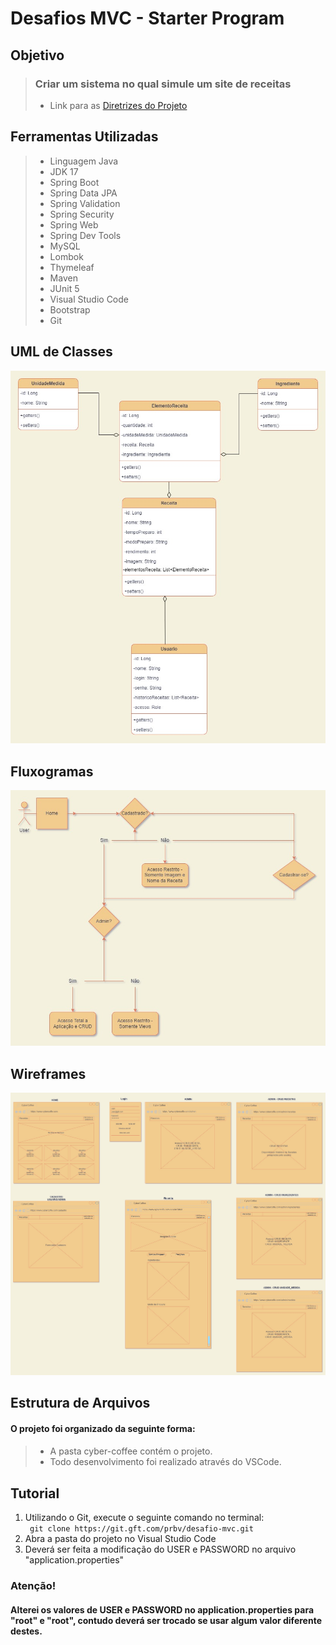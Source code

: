 # Desafios MVC - Starter Program

## Objetivo

>### Criar um sistema no qual simule um site de receitas
>
> - Link para as [Diretrizes do Projeto](https://git.gft.com/prbv/desafio-mvc/-/tree/main/diretrizes)
## Ferramentas Utilizadas

> - Linguagem Java
> - JDK 17
> - Spring Boot
> - Spring Data JPA
> - Spring Validation
> - Spring Security
> - Spring Web
> - Spring Dev Tools
> - MySQL
> - Lombok
> - Thymeleaf
> - Maven
> - JUnit 5
> - Visual Studio Code
> - Bootstrap
> - Git

## UML de Classes
![Modelagem entidades](uml/entidades.jpg)

## Fluxogramas
![Fluxograma 1](fluxogramas/fluxograma-usuario-admin.jpg)

## Wireframes
![Fluxograma 1](/wireframes/wireframes.jpg)
## Estrutura de Arquivos

#### O projeto foi organizado da seguinte forma:
#### 
> - A pasta cyber-coffee contém o projeto.
> - Todo desenvolvimento foi realizado através do VSCode.

## Tutorial
<ol>
    <li> Utilizando o Git, execute o seguinte comando no terminal:<br><code> git clone https://git.gft.com/prbv/desafio-mvc.git </code><br></li>
    <li>Abra a pasta do projeto no Visual Studio Code</li>
    <li>Deverá ser feita a modificação do USER e PASSWORD no arquivo <br>"application.properties"</li>
</ol>

### Atenção! 
#### Alterei os valores de USER e PASSWORD no application.properties para "root" e "root", contudo deverá ser trocado se usar algum valor diferente destes.
